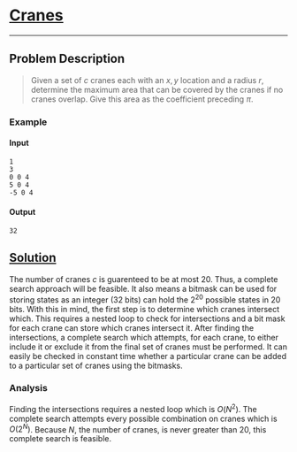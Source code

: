 [_metadata_:tags]:- "Kattis complete_search"

# [Cranes](https://open.kattis.com/problems/cranes)

---

## Problem Description
> Given a set of $c$ cranes each with an $x,y$ location and a radius $r$, determine the maximum area that can be covered by the cranes if no cranes overlap. Give this area as the coefficient preceding $\pi$.

### Example
#### Input
```
1
3
0 0 4
5 0 4
-5 0 4
```
#### Output
```
32
```

## [Solution](%PUBLIC_URL%/solutions/cranes.cpp)
The number of cranes $c$ is guarenteed to be at most $20$. Thus, a complete search approach will be feasible. It also means a bitmask can be used for storing states as an integer (32 bits) can hold the $2^20$ possible states in 20 bits. With this in mind, the first step is to determine which cranes intersect which. This requires a nested loop to check for intersections and a bit mask for each crane can store which cranes intersect it. After finding the intersections, a complete search which attempts, for each crane, to either include it or exclude it from the final set of cranes must be performed. It can easily be checked in constant time whether a particular crane can be added to a particular set of cranes using the bitmasks.

### Analysis
Finding the intersections requires a nested loop which is $O(N^2)$. The complete search attempts every possible combination on cranes which is $O(2^N)$. Because $N$, the number of cranes, is never greater than $20$, this complete search is feasible.